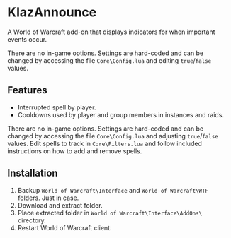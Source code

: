 # KlazAnnounce

A World of Warcraft add-on that displays indicators for when important events occur.

There are no in-game options. Settings are hard-coded and can be changed by accessing the file `Core\Config.lua` and editing `true`/`false` values.

## Features

- Interrupted spell by player.  
- Cooldowns used by player and group members in instances and raids.

There are no in-game options. Settings are hard-coded and can be changed by accessing the file `Core\Config.lua` and adjusting `true`/`false` values. Edit spells to track in `Core\Filters.lua` and follow included instructions on how to add and remove spells.

## Installation

1. Backup `World of Warcraft\Interface` and `World of Warcraft\WTF` folders. Just in case.
2. Download and extract folder.
3. Place extracted folder in `World of Warcraft\Interface\AddOns\` directory.
4. Restart World of Warcraft client.
